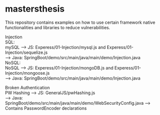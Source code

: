 # mastersthesis
This repository contains examples on how to use certain framework native functionalities and libraries to reduce vulnerabilities.

Injection  
  SQL:  
    mySQL --> JS: Experess/01-Injection/mysql.js and Experess/01-Injection/sequelize.js  
          --> Java: SpringBoot/demo/src/main/java/main/demo/Injection.java  
  NoSQL:  
    NoSQL --> JS: Experess/01-Injection/mongoDB.js and Experess/01-Injection/mongoose.js  
          --> Java: SpringBoot/demo/src/main/java/main/demo/Injection.java  
  
  
Broken Authentication  
  PW Hashing --> JS: GeneralJS/pwHashing.js  
             --> Java: SpringBoot/demo/src/main/java/main/demo/WebSecurityConfig.java --> Contains PasswordEncoder declarations  
             
             
